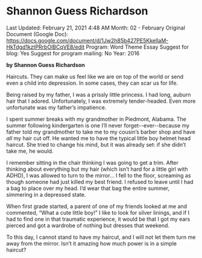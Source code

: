 # Shannon Guess Richardson

Last Updated: February 21, 2021 4:48 AM
Month: 02 - February
Original Document (Google Doc): https://docs.google.com/document/d/1Jw2h85b427PE5KkelIaM-HkTdgd1kztPRrbOlBCqVE8/edit
Program: Word Theme Essay
Suggest for blog: Yes
Suggest for program mailing: No
Year: 2016

**by Shannon Guess Richardson**

Haircuts. They can make us feel like we are on top of the world or send even a child into depression. In some cases, they can scar us for life.

Being raised by my father, I was a prissly little princess. I had long, auburn hair that I adored. Unfortunately, I was extremely tender-headed. Even more unfortunate was my father’s impatience.

I spent summer breaks with my grandmother in Piedmont, Alabama. The summer following kindergarten is one I’ll never forget--ever--because my father told my grandmother to take me to my cousin’s barber shop and have *all* my hair cut off. He wanted me to have the typical little boy helmet head haircut. She tried to change his mind, but it was already set: if she didn’t take me, he would.

I remember sitting in the chair thinking I was going to get a trim. After thinking about everything but my hair (which isn’t hard for a little girl with ADHD), I was allowed to turn to the mirror… I fell to the floor, screaming as though someone had just killed my best friend. I refused to leave until I had a bag to place over my head. I’d wear that bag the entire summer, simmering in a depressed state.

When first grade started, a parent of one of my friends looked at me and commented, “What a cute little boy!” I like to look for silver linings, and if I had to find one in that traumatic experience, it would be that I got my ears pierced and got a wardrobe of nothing but dresses that weekend.

To this day, I cannot stand to have my haircut, and I will not let them turn me away from the mirror. Isn’t it amazing how much power is in a simple haircut?
